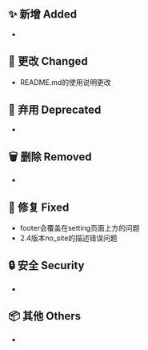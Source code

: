 ## ✨ 新增 Added

-

## 🔧 更改 Changed

- README.md的使用说明更改

## 🚨 弃用 Deprecated

-

## 🗑️ 删除 Removed

-

## 🐛 修复 Fixed

- footer会覆盖在setting页面上方的问题
- 2.4版本no_site的描述错误问题

## 🔒 安全 Security

-

## 📦 其他 Others

-